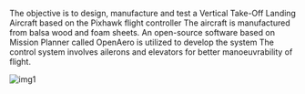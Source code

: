 The objective is to design, manufacture and test a Vertical Take-Off Landing Aircraft based on the Pixhawk flight controller
The aircraft is manufactured from balsa wood and foam sheets.
An open-source software based on Mission Planner called OpenAero is utilized to develop the system
The control system involves ailerons and elevators for better manoeuvrability of flight.



![img1](https://github.com/neerajb26/VTOL-OpenAero/assets/128891743/276081f9-42a8-43b3-b124-b1b2d44f3f61)
